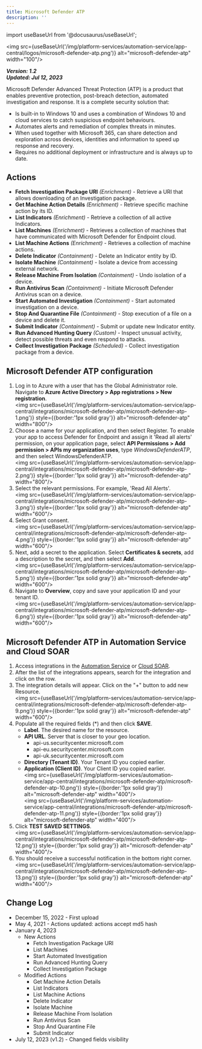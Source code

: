 ```yaml
---
title: Microsoft Defender ATP
description: ''
---
```

import useBaseUrl from '@docusaurus/useBaseUrl';

<img src={useBaseUrl('/img/platform-services/automation-service/app-central/logos/microsoft-defender-atp.png')} alt="microsoft-defender-atp" width="100"/>

***Version: 1.2  
Updated: Jul 12, 2023***

Microsoft Defender Advanced Threat Protection (ATP) is a product that enables preventive protection, post-breach detection, automated investigation and response. It is a complete security solution that:

* Is built-in to Windows 10 and uses a combination of Windows 10 and cloud services to catch suspicious endpoint behaviours.
* Automates alerts and remediation of complex threats in minutes.
* When used together with Microsoft 365, can share detection and exploration across devices, identities and information to speed up response and recovery.
* Requires no additional deployment or infrastructure and is always up to date.

## Actions

* **Fetch Investigation Package URI** *(Enrichment)* - Retrieve a URI that allows downloading of an Investigation package.
* **Get Machine Action Details** *(Enrichment)* - Retrieve specific machine action by its ID.
* **List Indicators** *(Enrichment)* - Retrieve a collection of all active Indicators.
* **List Machines** *(Enrichment)* - Retrieves a collection of machines that have communicated with Microsoft Defender for Endpoint cloud.
* **List Machine Actions** *(Enrichment)* - Retrieves a collection of machine actions.
* **Delete Indicator** *(Containment)* - Delete an Indicator entity by ID.
* **Isolate Machine** *(Containment)* - Isolate a device from accessing external network.
* **Release Machine From Isolation** *(Containment)* - Undo isolation of a device.
* **Run Antivirus Scan** *(Containment)* - Initiate Microsoft Defender Antivirus scan on a device.
* **Start Automated Investigation** *(Containment)* - Start automated investigation on a device.
* **Stop And Quarantine File** *(Containment)* - Stop execution of a file on a device and delete it.
* **Submit Indicator** *(Containment)* - Submit or update new Indicator entity.
* **Run Advanced Hunting Query** *(Custom)* - Inspect unusual activity, detect possible threats and even respond to attacks.
* **Collect Investigation Package** *(Scheduled)* - Collect investigation package from a device.

## Microsoft Defender ATP configuration

1. Log in to Azure with a user that has the Global Administrator role. Navigate to **Azure Active Directory > App registrations > New registration**. <br/><img src={useBaseUrl('/img/platform-services/automation-service/app-central/integrations/microsoft-defender-atp/microsoft-defender-atp-1.png')} style={{border:'1px solid gray'}} alt="microsoft-defender-atp" width="800"/>
1. Choose a name for your application, and then select Register. To enable your app to access Defender for Endpoint and assign it 'Read all alerts' permission, on your application page, select **API Permissions > Add permission > APIs my organization uses**, type *WindowsDefenderATP*, and then select WindowsDefenderATP. <br/><img src={useBaseUrl('/img/platform-services/automation-service/app-central/integrations/microsoft-defender-atp/microsoft-defender-atp-2.png')} style={{border:'1px solid gray'}} alt="microsoft-defender-atp" width="800"/>
1. Select the relevant permissions. For example, 'Read All Alerts'. <br/><img src={useBaseUrl('/img/platform-services/automation-service/app-central/integrations/microsoft-defender-atp/microsoft-defender-atp-3.png')} style={{border:'1px solid gray'}} alt="microsoft-defender-atp" width="600"/>
1. Select Grant consent. <br/><img src={useBaseUrl('/img/platform-services/automation-service/app-central/integrations/microsoft-defender-atp/microsoft-defender-atp-4.png')} style={{border:'1px solid gray'}} alt="microsoft-defender-atp" width="600"/>
1. Next, add a secret to the application. Select **Certificates & secrets**, add a description to the secret, and then select **Add**. <br/><img src={useBaseUrl('/img/platform-services/automation-service/app-central/integrations/microsoft-defender-atp/microsoft-defender-atp-5.png')} style={{border:'1px solid gray'}} alt="microsoft-defender-atp" width="600"/>
1. Navigate to **Overview**, copy and save your application ID and your tenant ID.<br/><img src={useBaseUrl('/img/platform-services/automation-service/app-central/integrations/microsoft-defender-atp/microsoft-defender-atp-6.png')} style={{border:'1px solid gray'}} alt="microsoft-defender-atp" width="600"/>

## Microsoft Defender ATP in Automation Service and Cloud SOAR

1. Access integrations in the [Automation Service](/docs/platform-services/automation-service/automation-service-integrations/#view-integrations) or [Cloud SOAR](/docs/cloud-soar/automation).
1. After the list of the integrations appears, search for the integration and click on the row.
1. The integration details will appear. Click on the "+" button to add new Resource. <br/><img src={useBaseUrl('/img/platform-services/automation-service/app-central/integrations/microsoft-defender-atp/microsoft-defender-atp-9.png')} style={{border:'1px solid gray'}} alt="microsoft-defender-atp" width="600"/>
1. Populate all the required fields (\*) and then click **SAVE**.
   * **Label**. The desired name for the resource.
   * **API URL**. Server that is closer to your geo location.
	  * api-us.securitycenter.microsoft.com
	  * api-eu.securitycenter.microsoft.com
	  * api-uk.securitycenter.microsoft.com
   * **Directory (Tenant ID)**. Your Tenant ID you copied earlier.
   * **Application (Client ID)**. Your Client ID you copied earlier.<br/><img src={useBaseUrl('/img/platform-services/automation-service/app-central/integrations/microsoft-defender-atp/microsoft-defender-atp-10.png')} style={{border:'1px solid gray'}} alt="microsoft-defender-atp" width="400"/><br/><img src={useBaseUrl('/img/platform-services/automation-service/app-central/integrations/microsoft-defender-atp/microsoft-defender-atp-11.png')} style={{border:'1px solid gray'}} alt="microsoft-defender-atp" width="400"/>
1. Click **TEST SAVED SETTINGS**.<br/><img src={useBaseUrl('/img/platform-services/automation-service/app-central/integrations/microsoft-defender-atp/microsoft-defender-atp-12.png')} style={{border:'1px solid gray'}} alt="microsoft-defender-atp" width="400"/>
1. You should receive a successful notification in the bottom right corner. <br/><img src={useBaseUrl('/img/platform-services/automation-service/app-central/integrations/microsoft-defender-atp/microsoft-defender-atp-13.png')} style={{border:'1px solid gray'}} alt="microsoft-defender-atp" width="400"/>

## Change Log

* December 15, 2022 - First upload
* May 4, 2021 - Actions updated: actions accept md5 hash
* January 4, 2023
	+ New Actions
		- Fetch Investigation Package URI
		- List Machines
		- Start Automated Investigation
		- Run Advanced Hunting Query
		- Collect Investigation Package
	+ Modified Actions
		- Get Machine Action Details
		- List Indicators
		- List Machine Actions
		- Delete Indicator
		- Isolate Machine
		- Release Machine From Isolation
		- Run Antivirus Scan
		- Stop And Quarantine File
		- Submit Indicator
* July 12, 2023 (v1.2) - Changed fields visibility

